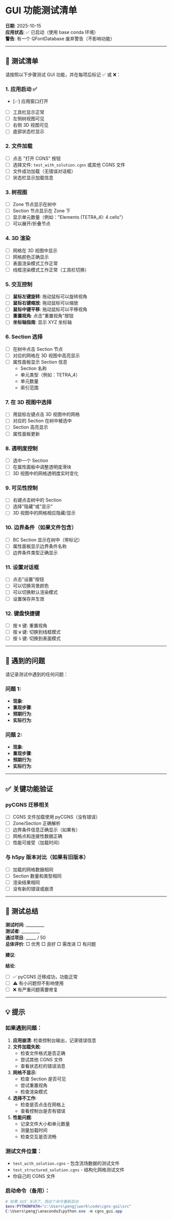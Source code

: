 # GUI 功能测试清单

**日期**: 2025-10-15  
**应用状态**: ✅ 已启动（使用 base conda 环境）  
**警告**: 有一个 QFontDatabase 废弃警告（不影响功能）

---

## 🧪 测试清单

请按照以下步骤测试 GUI 功能，并在每项后标记 ✅ 或 ❌：

### 1. 应用启动 ✅
- [✅] 应用窗口打开
- [ ] 工具栏显示正常
- [ ] 左侧树视图可见
- [ ] 右侧 3D 视图可见
- [ ] 底部状态栏显示

### 2. 文件加载
- [ ] 点击 "打开 CGNS" 按钮
- [ ] 选择文件: `test_with_solution.cgns` 或其他 CGNS 文件
- [ ] 文件成功加载（无错误对话框）
- [ ] 状态栏显示加载信息

### 3. 树视图
- [ ] Zone 节点显示在树中
- [ ] Section 节点显示在 Zone 下
- [ ] 显示单元数量（例如："Elements (TETRA_4): 4 cells"）
- [ ] 可以展开/折叠节点

### 4. 3D 渲染
- [ ] 网格在 3D 视图中显示
- [ ] 网格颜色正确显示
- [ ] 表面渲染模式工作正常
- [ ] 线框渲染模式工作正常（工具栏切换）

### 5. 交互控制
- [ ] **鼠标左键旋转**: 拖动鼠标可以旋转视角
- [ ] **鼠标右键缩放**: 拖动鼠标可以缩放
- [ ] **鼠标中键平移**: 拖动鼠标可以平移视角
- [ ] **重置视角**: 点击"重置视角"按钮
- [ ] **坐标轴指南**: 显示 XYZ 坐标轴

### 6. Section 选择
- [ ] 在树中点击 Section 节点
- [ ] 对应的网格在 3D 视图中高亮显示
- [ ] 属性面板显示 Section 信息
  - Section 名称
  - 单元类型（例如：TETRA_4）
  - 单元数量
  - 索引范围

### 7. 在 3D 视图中选择
- [ ] 用鼠标左键点击 3D 视图中的网格
- [ ] 对应的 Section 在树中被选中
- [ ] Section 高亮显示
- [ ] 属性面板更新

### 8. 透明度控制
- [ ] 选中一个 Section
- [ ] 在属性面板中调整透明度滑块
- [ ] 3D 视图中的网格透明度实时变化

### 9. 可见性控制
- [ ] 右键点击树中的 Section
- [ ] 选择"隐藏"或"显示"
- [ ] 3D 视图中的网格相应隐藏/显示

### 10. 边界条件（如果文件包含）
- [ ] BC Section 显示在树中（带标记）
- [ ] 属性面板显示边界条件名称
- [ ] 边界条件类型正确显示

### 11. 设置对话框
- [ ] 点击"设置"按钮
- [ ] 可以切换背景颜色
- [ ] 可以切换默认渲染模式
- [ ] 设置保存并生效

### 12. 键盘快捷键
- [ ] 按 `R` 键: 重置视角
- [ ] 按 `W` 键: 切换到线框模式
- [ ] 按 `S` 键: 切换到表面模式

---

## 🐛 遇到的问题

请记录测试中遇到的任何问题：

### 问题 1:
- **现象**: 
- **重现步骤**: 
- **预期行为**: 
- **实际行为**: 

### 问题 2:
- **现象**: 
- **重现步骤**: 
- **预期行为**: 
- **实际行为**: 

---

## ✅ 关键功能验证

### pyCGNS 迁移相关
- [ ] CGNS 文件加载使用 pyCGNS（没有错误）
- [ ] Zone/Section 正确解析
- [ ] 边界条件信息正确显示（如果有）
- [ ] 网格点和连接性数据正确
- [ ] 性能可接受（加载时间）

### 与 h5py 版本对比（如果有旧版本）
- [ ] 加载的网格数据相同
- [ ] Section 数量和类型相同
- [ ] 渲染结果相同
- [ ] 没有新的错误或崩溃

---

## 📝 测试总结

**测试时间**: _________  
**测试者**: _________  
**通过项目**: _____ / 50  
**总体评价**: □ 优秀  □ 良好  □ 需改进  □ 有问题  

**建议**:


**结论**: 
- [ ] ✅ pyCGNS 迁移成功，功能正常
- [ ] ⚠️ 有小问题但不影响使用
- [ ] ❌ 有严重问题需要修复

---

## 💡 提示

### 如果遇到问题：

1. **应用崩溃**: 检查控制台输出，记录错误信息
2. **文件加载失败**: 
   - 检查文件格式是否正确
   - 尝试其他 CGNS 文件
   - 查看状态栏的错误消息
3. **网格不显示**: 
   - 检查 Section 是否可见
   - 尝试重置视角
   - 检查渲染模式
4. **选择不工作**: 
   - 检查是否点击在网格上
   - 查看控制台是否有错误
5. **性能问题**: 
   - 记录文件大小和单元数量
   - 测量加载时间
   - 检查交互是否流畅

### 测试文件位置：
- `test_with_solution.cgns` - 包含流场数据的测试文件
- `test_structured_solution.cgns` - 结构化网格测试文件
- 你自己的 CGNS 文件

### 启动命令（备用）：
```powershell
# 如果 GUI 关闭了，用这个命令重新启动
$env:PYTHONPATH="c:\Users\pengj\work\code\cgns-gui\src"
C:\Users\pengj\anaconda3\python.exe -m cgns_gui.app
```
